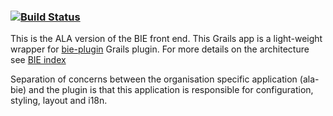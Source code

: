 ###    [![Build Status](https://travis-ci.org/AtlasOfLivingAustralia/ala-bie.svg?branch=master)](https://travis-ci.org/AtlasOfLivingAustralia/ala-bie)

This is the ALA version of the BIE front end. This Grails app is a light-weight wrapper for [bie-plugin](https://github.com/AtlasOfLivingAustralia/bie-plugin) Grails plugin.
For more details on the architecture see [BIE index](http://github.com/AtlasOfLivingAustralia/bie-index)

Separation of concerns between the organisation specific application (ala-bie) and the plugin is that
this application is responsible for configuration, styling, layout and i18n.
